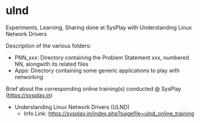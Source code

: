 # ulnd
Experiments, Learning, Sharing done at SysPlay with Understanding Linux Network Drivers

Description of the various folders:

+ PNN_xxx: Directory containing the Problem Statement xxx, numbered NN, alongwith its related files
+ Apps: Directory containing some generic applications to play with networking

Brief about the corresponding online training(s) conducted @ SysPlay (https://sysplay.in)

+ Understanding Linux Network Drivers (ULND)
	- Info Link: https://sysplay.in/index.php?pagefile=ulnd_online_training

